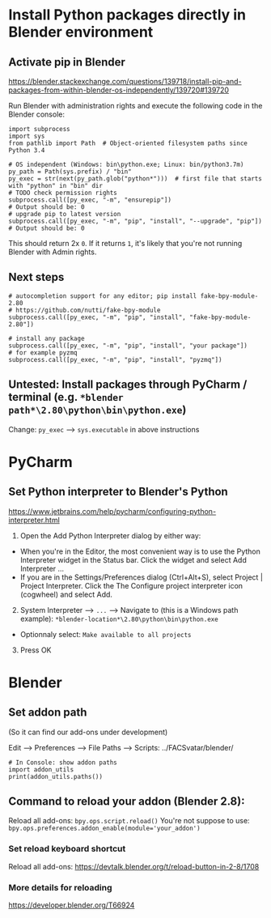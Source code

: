 # Install Python packages directly in Blender environment
## Activate pip in Blender
https://blender.stackexchange.com/questions/139718/install-pip-and-packages-from-within-blender-os-independently/139720#139720

Run Blender with administration rights and execute the following code in the Blender console:
```
import subprocess
import sys
from pathlib import Path  # Object-oriented filesystem paths since Python 3.4

# OS independent (Windows: bin\python.exe; Linux: bin/python3.7m)
py_path = Path(sys.prefix) / "bin"
py_exec = str(next(py_path.glob("python*")))  # first file that starts with "python" in "bin" dir
# TODO check permission rights
subprocess.call([py_exec, "-m", "ensurepip"])
# Output should be: 0
# upgrade pip to latest version
subprocess.call([py_exec, "-m", "pip", "install", "--upgrade", "pip"])
# Output should be: 0
```
This should return 2x `0`. If it returns `1`, it's likely that you're not running Blender with Admin rights.

## Next steps
```
# autocompletion support for any editor; pip install fake-bpy-module-2.80
# https://github.com/nutti/fake-bpy-module
subprocess.call([py_exec, "-m", "pip", "install", "fake-bpy-module-2.80"])

# install any package
subprocess.call([py_exec, "-m", "pip", "install", "your package"])
# for example pyzmq
subprocess.call([py_exec, "-m", "pip", "install", "pyzmq"])
```

## Untested: Install packages through PyCharm / terminal (e.g. `*blender path*\2.80\python\bin\python.exe`)
Change: `py_exec` --> `sys.executable` in above instructions



# PyCharm
## Set Python interpreter to Blender's Python
https://www.jetbrains.com/help/pycharm/configuring-python-interpreter.html

1. Open the Add Python Interpreter dialog by either way:
  - When you're in the Editor, the most convenient way is to use the Python Interpreter widget in the Status bar. Click the widget and select Add Interpreter ...
  - If you are in the Settings/Preferences dialog (Ctrl+Alt+S), select Project <project name> | Project Interpreter. Click the The Configure project interpreter icon (cogwheel) and select Add.
  
2. System Interpreter --> `...` --> Navigate to (this is a Windows path example): `*blender-location*\2.80\python\bin\python.exe`
  - Optionnaly select: `Make available to all projects`
3. Press OK



# Blender
## Set addon path
(So it can find our add-ons under development)

Edit --> Preferences --> File Paths --> Scripts: ../FACSvatar/blender/

```
# In Console: show addon paths
import addon_utils
print(addon_utils.paths())
```

## Command to reload your addon (Blender 2.8):
Reload all add-ons: `bpy.ops.script.reload()`
You're not suppose to use: `bpy.ops.preferences.addon_enable(module='your_addon')`

### Set reload keyboard shortcut
Reload all add-ons: https://devtalk.blender.org/t/reload-button-in-2-8/1708

### More details for reloading
https://developer.blender.org/T66924
